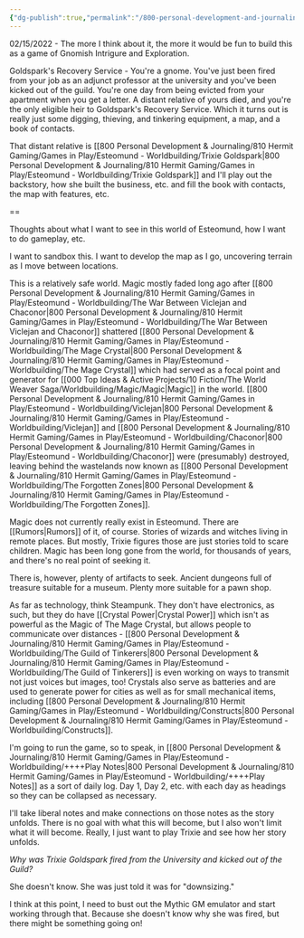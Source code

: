 ```yaml
---
{"dg-publish":true,"permalink":"/800-personal-development-and-journaling/810-hermit-gaming/games-in-play/esteomund-worldbuilding/esteomund-meta/"}
---
```


02/15/2022 - The more I think about it, the more it would be fun to build this as a game of Gnomish Intrigure and Exploration.

Goldspark's Recovery Service - You're a gnome.  You've just been fired from your job as an adjunct professor at the university and you've been kicked out of the guild.  You're one day from being evicted from your apartment when you get a letter.  A distant relative of yours died, and you're the only eligible heir to Goldspark's Recovery Service.  Which it turns out is really just some digging, thieving, and tinkering equipment, a map, and a book of contacts.

That distant relative is [[800 Personal Development & Journaling/810 Hermit Gaming/Games in Play/Esteomund - Worldbuilding/Trixie Goldspark\|800 Personal Development & Journaling/810 Hermit Gaming/Games in Play/Esteomund - Worldbuilding/Trixie Goldspark]] and I'll play out the backstory, how she built the business, etc. and fill the book with contacts, the map with features, etc.

==

Thoughts about what I want to see in this world of Esteomund, how I want to do gameplay, etc.

I want to sandbox this.  I want to develop the map as I go, uncovering terrain as I move between locations.

This is a relatively safe world.  Magic mostly faded long ago after [[800 Personal Development & Journaling/810 Hermit Gaming/Games in Play/Esteomund - Worldbuilding/The War Between Viclejan and Chaconor\|800 Personal Development & Journaling/810 Hermit Gaming/Games in Play/Esteomund - Worldbuilding/The War Between Viclejan and Chaconor]] shattered [[800 Personal Development & Journaling/810 Hermit Gaming/Games in Play/Esteomund - Worldbuilding/The Mage Crystal\|800 Personal Development & Journaling/810 Hermit Gaming/Games in Play/Esteomund - Worldbuilding/The Mage Crystal]] which had served as a focal point and generator for [[000 Top Ideas & Active Projects/10 Fiction/The World Weaver Saga/Worldbuilding/Magic/Magic\|Magic]] in the world.  [[800 Personal Development & Journaling/810 Hermit Gaming/Games in Play/Esteomund - Worldbuilding/Viclejan\|800 Personal Development & Journaling/810 Hermit Gaming/Games in Play/Esteomund - Worldbuilding/Viclejan]] and [[800 Personal Development & Journaling/810 Hermit Gaming/Games in Play/Esteomund - Worldbuilding/Chaconor\|800 Personal Development & Journaling/810 Hermit Gaming/Games in Play/Esteomund - Worldbuilding/Chaconor]] were (presumably) destroyed, leaving behind the wastelands now known as [[800 Personal Development & Journaling/810 Hermit Gaming/Games in Play/Esteomund - Worldbuilding/The Forgotten Zones\|800 Personal Development & Journaling/810 Hermit Gaming/Games in Play/Esteomund - Worldbuilding/The Forgotten Zones]].

Magic does not currently really exist in Esteomund.  There are [[Rumors\|Rumors]] of it, of course.  Stories of wizards and witches living in remote places.  But mostly, Trixie figures those are just stories told to scare children.  Magic has been long gone from the world, for thousands of years, and there's no real point of seeking it.

There is, however, plenty of artifacts to seek.  Ancient dungeons full of treasure suitable for a museum.  Plenty more suitable for a pawn shop.

As far as technology, think Steampunk.  They don't have electronics, as such, but they do have [[Crystal Power\|Crystal Power]] which isn't as powerful as the Magic of The Mage Crystal, but allows people to communicate over distances - [[800 Personal Development & Journaling/810 Hermit Gaming/Games in Play/Esteomund - Worldbuilding/The Guild of Tinkerers\|800 Personal Development & Journaling/810 Hermit Gaming/Games in Play/Esteomund - Worldbuilding/The Guild of Tinkerers]] is even working on ways to transmit not just voices but images, too!  Crystals also serve as batteries and are used to generate power for cities as well as for small mechanical items, including [[800 Personal Development & Journaling/810 Hermit Gaming/Games in Play/Esteomund - Worldbuilding/Constructs\|800 Personal Development & Journaling/810 Hermit Gaming/Games in Play/Esteomund - Worldbuilding/Constructs]].

I'm going to run the game, so to speak, in [[800 Personal Development & Journaling/810 Hermit Gaming/Games in Play/Esteomund - Worldbuilding/++++Play Notes\|800 Personal Development & Journaling/810 Hermit Gaming/Games in Play/Esteomund - Worldbuilding/++++Play Notes]] as a sort of daily log.  Day 1, Day 2, etc. with each day as headings so they can be collapsed as necessary.

I'll take liberal notes and make connections on those notes as the story unfolds.  There is no goal with what this will become, but I also won't limit what it will become.  Really, I just want to play Trixie and see how her story unfolds.

*Why was Trixie Goldspark fired from the University and kicked out of the Guild?*

She doesn't know.  She was just told it was for "downsizing."

I think at this point, I need to bust out the Mythic GM emulator and start working through that.  Because she doesn't know why she was fired, but there might be something going on!
